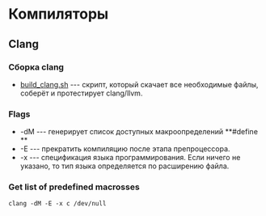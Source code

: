 # Компиляторы
## Clang
### Сборка clang
* [build_clang.sh](./build_clang.sh) --- скрипт, который скачает все необходимые файлы, соберёт и протестирует clang/llvm.


### Flags
 * -dM --- генерирует список доступных макроопределений **#define **
 * -E --- прекратить компиляцию после этапа препроцессора.
 * -x --- спецификация языка программирования. Если ничего не указано, то тип языка определяется по расширению файла.


### Get list of predefined macrosses
```
clang -dM -E -x c /dev/null
```